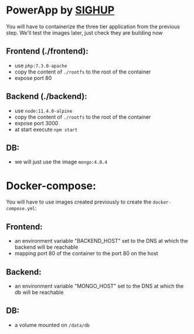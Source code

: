 # PowerApp by [SIGHUP](https://sighup.io)

You will have to containerize the three tier application from the previous step.
We'll test the images later, just check they are building now

## Frontend (./frontend):
- use `php:7.3.0-apache`
- copy the content of `./rootfs` to the root of the container
- expose port 80
## Backend (./backend):
- use `node:11.4.0-alpine`
- copy the content of `./rootfs` to the root of the container
- expose port 3000
- at start execute `npm start`
## DB:
- we will just use the image  `mongo:4.0.4`

# Docker-compose:

You will have to use images created previously to create the `docker-compose.yml`:

## Frontend:
- an environment variable "BACKEND_HOST" set to the DNS at which the backend will be reachable
- mapping port 80 of the container to the port 80 on the host
## Backend:
- an environment variable "MONGO_HOST" set to the DNS at which the db will be reachable
## DB:
- a volume mounted on `/data/db`
